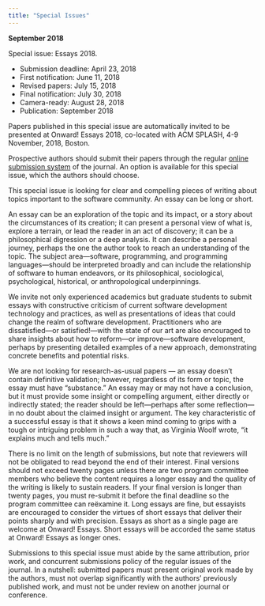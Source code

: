 ```yaml
---
title: "Special Issues"
---
```


**September 2018**

Special issue: Essays 2018. 
* Submission deadline: April 23, 2018
* First notification: June 11, 2018
* Revised papers: July 15, 2018
* Final notification: July 30, 2018
* Camera-ready: August 28, 2018
* Publication: September 2018

Papers published in this special issue are automatically invited to be presented at Onward! Essays 2018, co-located with ACM SPLASH, 4-9 November, 2018, Boston.

Prospective authors should submit their papers through the regular [online submission system][submit] of the journal. An option is available for this special issue, which the authors should choose.

This special issue is looking for clear and compelling pieces of writing about topics important to the software community. An essay can be long or short.

An essay can be an exploration of the topic and its impact, or a story about the circumstances of its creation; it can present a personal view of what is, explore a terrain, or lead the reader in an act of discovery; it can be a philosophical digression or a deep analysis. It can describe a personal journey, perhaps the one the author took to reach an understanding of the topic. The subject area—software, programming, and programming languages—should be interpreted broadly and can include the relationship of software to human endeavors, or its philosophical, sociological, psychological, historical, or anthropological underpinnings.

We invite not only experienced academics but graduate students to submit essays with constructive criticism of current software development technology and practices, as well as presentations of ideas that could change the realm of software development. Practitioners who are dissatisfied—or satisfied!—with the state of our art are also encouraged to share insights about how to reform—or improve—software development, perhaps by presenting detailed examples of a new approach, demonstrating concrete benefits and potential risks.

We are not looking for research-as-usual papers — an essay doesn’t contain definitive validation; however, regardless of its form or topic, the essay must have “substance.” An essay may or may not have a conclusion, but it must provide some insight or compelling argument, either directly or indirectly stated; the reader should be left—perhaps after some reflection—in no doubt about the claimed insight or argument. The key characteristic of a successful essay is that it shows a keen mind coming to grips with a tough or intriguing problem in such a way that, as Virginia Woolf wrote, “it explains much and tells much.”

There is no limit on the length of submissions, but note that reviewers will not be obligated to read beyond the end of their interest. Final versions should not exceed twenty pages unless there are two program committee members who believe the content requires a longer essay and the quality of the writing is likely to sustain readers. If your final version is longer than twenty pages, you must re-submit it before the final deadline so the program committee can reëxamine it. Long essays are fine, but essayists are encouraged to consider the virtues of short essays that deliver their points sharply and with precision. Essays as short as a single page are welcome at Onward! Essays. Short essays will be accorded the same status at Onward! Essays as longer ones.

Submissions to this special issue must abide by the same attribution, prior work, and concurrent submissions policy of the regular issues of the journal. In a nutshell: submitted papers must present original work made by the authors, must not overlap significantly with the authors’ previously published work, and must not be under review on another journal or conference.

[submit]: https://easychair.org/conferences/?conf=programming2019
